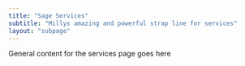 ```yaml
---
title: "Sage Services"
subtitle: "Millys amazing and powerful strap line for services"
layout: "subpage"
---
```


General content for the services page goes here
